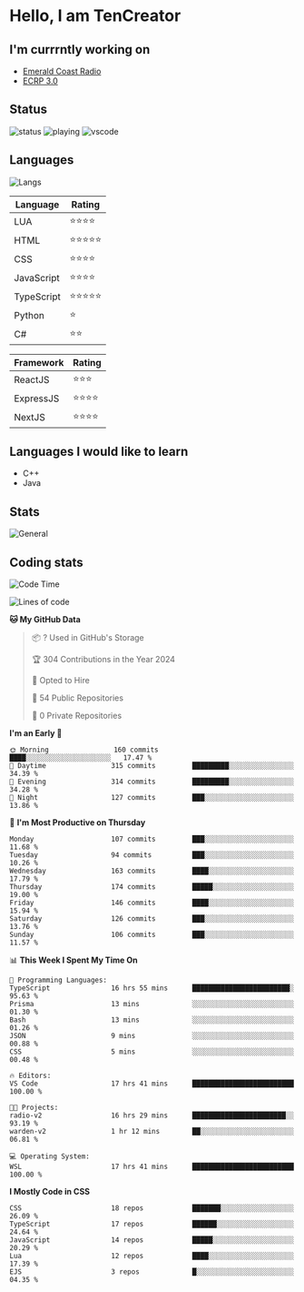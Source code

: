 # Hello, I am TenCreator

## I'm currrntly working on
- [Emerald Coast Radio](https://listen.emeraldcoastrp.com/)
- [ECRP 3.0](http://github.com/Emerald-Coast-Roleplay/)

## Status
![status](https://api.statusbadges.me/badge/status/518334475038359555?simple=true&style=for-the-badge)
![playing](https://api.statusbadges.me/badge/playing/518334475038359555?style=for-the-badge)
![vscode](https://api.statusbadges.me/badge/vscode/518334475038359555?style=for-the-badge)

## Languages
![Langs](https://github-readme-stats.vercel.app/api/top-langs/?username=tencreator&layout=compact&theme=radical)


|Language|Rating|
|--------|------|
|LUA|⭐️⭐️⭐️⭐️|
|HTML|⭐️⭐️⭐️⭐️⭐️|
|CSS|⭐️⭐️⭐️⭐️|
|JavaScript|⭐️⭐️⭐️⭐️|
|TypeScript|⭐️⭐️⭐️⭐️⭐️|
|Python|⭐️|
|C#|⭐️⭐️ |

|Framework|Rating|
|--------|------|
|ReactJS|⭐️⭐️⭐|
|ExpressJS|⭐️⭐️⭐️⭐️|
|NextJS|⭐️⭐️⭐⭐️|

## Languages I would like to learn
- C++
- Java

## Stats
![General](https://github-readme-stats.vercel.app/api?username=tencreator&show_icons=true&theme=radical)

## Coding stats

<!--START_SECTION:waka-->
![Code Time](http://img.shields.io/badge/Code%20Time-271%20hrs%2045%20mins-blue)

![Lines of code](https://img.shields.io/badge/From%20Hello%20World%20I%27ve%20Written-1.3%20million%20lines%20of%20code-blue)

**🐱 My GitHub Data** 

> 📦 ? Used in GitHub's Storage 
 > 
> 🏆 304 Contributions in the Year 2024
 > 
> 💼 Opted to Hire
 > 
> 📜 54 Public Repositories 
 > 
> 🔑 0 Private Repositories 
 > 
**I'm an Early 🐤** 

```text
🌞 Morning                160 commits         ████░░░░░░░░░░░░░░░░░░░░░   17.47 % 
🌆 Daytime                315 commits         █████████░░░░░░░░░░░░░░░░   34.39 % 
🌃 Evening                314 commits         █████████░░░░░░░░░░░░░░░░   34.28 % 
🌙 Night                  127 commits         ███░░░░░░░░░░░░░░░░░░░░░░   13.86 % 
```
📅 **I'm Most Productive on Thursday** 

```text
Monday                   107 commits         ███░░░░░░░░░░░░░░░░░░░░░░   11.68 % 
Tuesday                  94 commits          ███░░░░░░░░░░░░░░░░░░░░░░   10.26 % 
Wednesday                163 commits         ████░░░░░░░░░░░░░░░░░░░░░   17.79 % 
Thursday                 174 commits         █████░░░░░░░░░░░░░░░░░░░░   19.00 % 
Friday                   146 commits         ████░░░░░░░░░░░░░░░░░░░░░   15.94 % 
Saturday                 126 commits         ███░░░░░░░░░░░░░░░░░░░░░░   13.76 % 
Sunday                   106 commits         ███░░░░░░░░░░░░░░░░░░░░░░   11.57 % 
```


📊 **This Week I Spent My Time On** 

```text
💬 Programming Languages: 
TypeScript               16 hrs 55 mins      ████████████████████████░   95.63 % 
Prisma                   13 mins             ░░░░░░░░░░░░░░░░░░░░░░░░░   01.30 % 
Bash                     13 mins             ░░░░░░░░░░░░░░░░░░░░░░░░░   01.26 % 
JSON                     9 mins              ░░░░░░░░░░░░░░░░░░░░░░░░░   00.88 % 
CSS                      5 mins              ░░░░░░░░░░░░░░░░░░░░░░░░░   00.48 % 

🔥 Editors: 
VS Code                  17 hrs 41 mins      █████████████████████████   100.00 % 

🐱‍💻 Projects: 
radio-v2                 16 hrs 29 mins      ███████████████████████░░   93.19 % 
warden-v2                1 hr 12 mins        ██░░░░░░░░░░░░░░░░░░░░░░░   06.81 % 

💻 Operating System: 
WSL                      17 hrs 41 mins      █████████████████████████   100.00 % 
```

**I Mostly Code in CSS** 

```text
CSS                      18 repos            ███████░░░░░░░░░░░░░░░░░░   26.09 % 
TypeScript               17 repos            ██████░░░░░░░░░░░░░░░░░░░   24.64 % 
JavaScript               14 repos            █████░░░░░░░░░░░░░░░░░░░░   20.29 % 
Lua                      12 repos            ████░░░░░░░░░░░░░░░░░░░░░   17.39 % 
EJS                      3 repos             █░░░░░░░░░░░░░░░░░░░░░░░░   04.35 % 
```




<!--END_SECTION:waka-->
